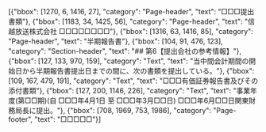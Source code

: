 [{"bbox": [1270, 6, 1416, 27], "category": "Page-header", "text": "□□□提出書類"}, {"bbox": [1183, 34, 1425, 56], "category": "Page-header", "text": "信越放送株式会社 □□□□□□□□"}, {"bbox": [1316, 63, 1416, 85], "category": "Page-header", "text": "半期報告書"}, {"bbox": [104, 91, 476, 123], "category": "Section-header", "text": "## 第6【提出会社の参考情報】"}, {"bbox": [127, 133, 970, 159], "category": "Text", "text": "当中間会計期間の開始日から半期報告書提出日までの間に、次の書類を提出している。"}, {"bbox": [109, 167, 479, 191], "category": "Text", "text": "□□□有価証券報告書及びその添付書類"}, {"bbox": [127, 200, 1146, 226], "category": "Text", "text": "事業年度(第□□期)(自 □□□年4月1日 至 □□□年3月□□日) □□□年6月□□日関東財務局長に提出。"}, {"bbox": [708, 1969, 753, 1986], "category": "Page-footer", "text": "□□□□□"}]